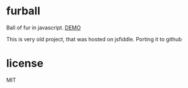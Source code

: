 # furball

Ball of fur in javascript. [DEMO](//anvaka.github.io/furball/index.html)

This is very old project, that was hosted on jsfiddle. Porting it to github

# license

MIT
